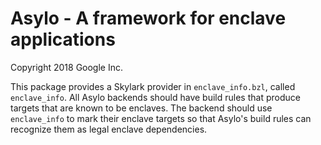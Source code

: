 # Asylo - A framework for enclave applications

Copyright 2018 Google Inc.

This package provides a Skylark provider in `enclave_info.bzl`, called
`enclave_info`. All Asylo backends should have build rules that produce targets
that are known to be enclaves. The backend should use `enclave_info` to mark
their enclave targets so that Asylo's build rules can recognize them as legal
enclave dependencies.
